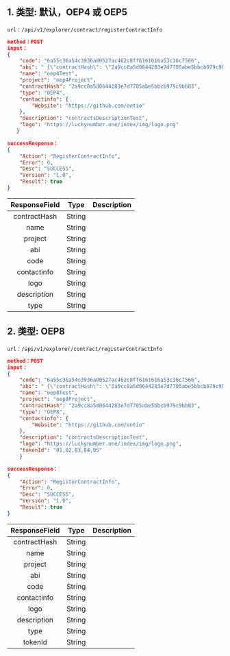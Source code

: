 

## 1. 类型: 默认，OEP4 或 OEP5

	url：/api/v1/explorer/contract/registerContractInfo

```json
method：POST
input：
{
    "code": "6a55c36a54c3936a00527ac462c8ff6161616a53c36c7566",
    "abi": " {\"contractHash\": \"2a9cc8a5d0644283e7d7705abe5bbcb979c9bb03\"}",
    "name": "oep4Test",
    "project": "oep4Project",
    "contractHash": "2a9cc8a5d0644283e7d7705abe5bbcb979c9bb03",
    "type": "OEP4",
    "contactinfo": {
        "Website": "https://github.com/ontio"
    },
    "description": "contractsDescriptionTest",
    "logo": "https://luckynumber.one/index/img/logo.png"
   }

successResponse：
{
    "Action": "RegisterContractInfo",
    "Error": 0,
    "Desc": "SUCCESS",
    "Version": "1.0",
    "Result": true
}
```

| ResponseField     |     Type |   Description   |
| :--------------: | :--------:| :------: |
| contractHash|   String|    |
| name|   String|  |
| project|   String|  |
| abi|   String|    |
| code|   String|    |
| contactinfo|	String|	  |
| logo|	String|	  |
| description|	String|	  |
| type|	String|	  |



## 2. 类型: OEP8

	url：/api/v1/explorer/contract/registerContractInfo
```json
method：POST
input：
{
    "code": "6a55c36a54c3936a00527ac462c8ff6161616a53c36c7566",
    "abi": " {\"contractHash\": \"2a9cc8a5d0644283e7d7705abe5bbcb979c9bb03\"}",
    "name": "oep8Test",
    "project": "oep8Project",
    "contractHash": "2a9cc8a5d0644283e7d7705abe5bbcb979c9bb03",
    "type": "OEP8",
    "contactinfo": {
        "Website": "https://github.com/ontio"
    },
    "description": "contractsDescriptionTest",
    "logo": "https://luckynumber.one/index/img/logo.png",
    "tokenId": "01,02,03,04,05"
    }

successResponse：	
{
    "Action": "RegisterContractInfo",
    "Error": 0,
    "Desc": "SUCCESS",
    "Version": "1.0",
    "Result": true
}

```

| ResponseField     |     Type |   Description   |
| :--------------: | :--------:| :------: |
| contractHash|   String|    |
| name|   String|  |
| project|   String|  |
| abi|   String|    |
| code|   String|    |
| contactinfo|	String|	  |
| logo|	String|	  |
| description|	String|	  |
| type|	String|	  |
| tokenId|	String|	  |
